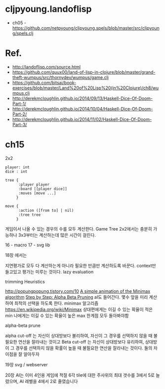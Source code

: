 # cljpyoung.landoflisp


* ch05 - https://github.com/netpyoung/cljpyoung.spels/blob/master/src/cljpyoung/spels.clj

# Ref.
* http://landoflisp.com/source.html
* https://github.com/quux00/land-of-lisp-in-clojure/blob/master/grand-theft-wumpus/src/thornydev/wumpus/game.clj
* https://github.com/bitsai/book-exercises/blob/master/Land%20of%20Lisp%20(in%20Clojure)/ch8/wumpus.clj
* http://derekmcloughlin.github.io/2014/09/13/Haskell-Dice-Of-Doom-Part-1/
* http://derekmcloughlin.github.io/2014/10/04/Haskell-Dice-Of-Doom-Part-2/
* http://derekmcloughlin.github.io/2014/11/02/Haskell-Dice-Of-Doom-Part-3/

# ch15
2x2

```
player: int
dice : int

tree {
      :player player
      :board [[player dice]]
      :moves [move ...]
     }

move {
      :action ([from to] | nil)
      :tree tree
     }
```

게임이서 나올 수 있는 경우의 수를 모두 계산한다.
Game Tree
2x2에서는 충분히 가능하나
3x3부터는 계산하는데 많은 시간이 걸린다.

16 - macro
17 - svg lib

18장 에서는

지연평가로 모두 다 계산하는게 아니라 필요한 만큼만 계산하도록 바꾼다.
context만 들고있고 평가는 미루는 것이다.
lazy evaluation

trimming
Heuristics


http://popungpopung.tistory.com/10
[A simple animation of the Minimax algorithm](https://www.youtube.com/watch?v=zDskcx8FStA)
[Step by Step: Alpha Beta Pruning](https://www.youtube.com/watch?v=xBXHtz4Gbdo)
aI도 들어간다.
몇수 앞을 미리 계산하여 최적의 선택을 하도록 한다.
minimax 알고리즘
https://en.wikipedia.org/wiki/Minimax
상대편에게는 이길 수 있는 확율이 적은 min
나에게는 이길 수 있는 확율이 높은 max
한계점
모두 돌아봐야함


alpha-beta prune

alpha cut-off 는 자신이 상대방보다 불리하여, 자신이 그 경우를 선택하지 않을 때 불필요한 연산을 잘라내는 것이고
Beta cut-off 는 자신이 상대방보다 유리하여, 상대방이 그 경우를 선택하지 않을 확률이 높을 때 불필요한 연산을 잘라내는 것이다. 둘의 차이점을 잘 알아두자

19장
svg / webserver

20장
 AI는 이미 4인용 게임에 적절
6각 tile에 대한 주사위의 최대 갯수를 3에서 5로 늘렸으며, AI 레벨을 4에서 2로 줄였습니다

